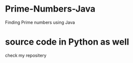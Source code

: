 # Prime-Numbers-Java
Finding Prime numbers using Java
<h1> source code in Python as well</h1>
check my repositery 
<a href="https://github.com/Gopalkataria/Prime-Numbers">
